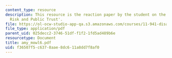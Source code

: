 ```yaml
---
content_type: resource
description: This resource is the reaction paper by the student on the topic 'Transboundary
  Risk and Public Trust'.
file: https://ol-ocw-studio-app-qa.s3.amazonaws.com/courses/11-941-disaster-vulnerability-and-resilience-spring-2005/f36507f5c6378aae8dc611a8dd7f8af0_amy_mowl6.pdf
file_type: application/pdf
parent_uid: 025decc2-3746-51df-f1f2-1fd5ad489b6e
resourcetype: Document
title: amy_mowl6.pdf
uid: f36507f5-c637-8aae-8dc6-11a8dd7f8af0
---
```

